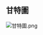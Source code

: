 ## 甘特圖
![甘特圖.png]([https://github.com/c112118101/system-analysis/blob/4190ce351cc94b7525a4f7e258ef494cc11303c4/1.png](https://github.com/c112118101/system-analysis/blob/aed8e99e8494c54555f6dd058706d9ff978890c8/%E7%94%98%E7%89%B9%E5%9C%96.png))

